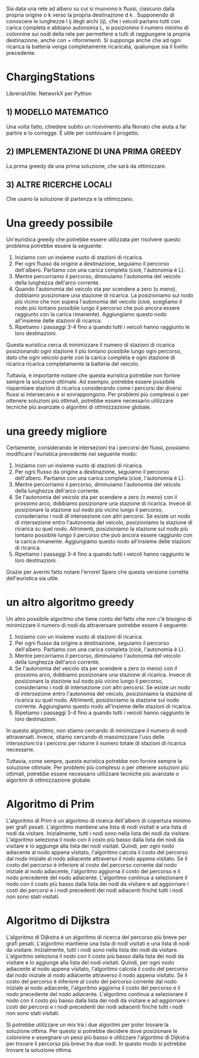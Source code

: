 Sia data una rete ad albero su cui si muovono k flussi, ciascuno dalla propria origine o k verso la propria destinazione d k . Supponendo di conoscere le lunghezze l ij degli archi (ij), che i veicoli partano tutti con carica completa e abbiano autonomia L, si posizionino il numero minimo di colonnine sui nodi della rete per permettere a tutti di raggiungere la propria destinazione, anche con + rifornimenti. Si supponga anche che ad ogni ricarica la batteria venga completamente ricaricata, qualunque sia il livello precedente.

# ChargingStations
LibreriaUtile: NetworkX per Python

## 1) MODELLO MATEMATICO
  Una volta fatto, chiedere subito un ricevimento alla Nonato che aiuta a far partire e lo corregge. È utile per continuare il progetto.

## 2) IMPLEMENTAZIONE DI UNA PRIMA GREEDY
  La prima greedy dà una prima soluzione, che sarà da ottimizzare.

## 3) ALTRE RICERCHE LOCALI
  Che usano la soluzione di partenza e la ottimizzano.



# Una greedy possibile
Un'euristica greedy che potrebbe essere utilizzata per risolvere questo problema potrebbe essere la seguente:

1. Iniziamo con un insieme vuoto di stazioni di ricarica.
2. Per ogni flusso da origine a destinazione, seguiamo il percorso dell'albero. Partiamo con una carica completa (cioè, l'autonomia è L).
3. Mentre percorriamo il percorso, diminuiamo l'autonomia del veicolo della lunghezza dell'arco corrente.
4. Quando l'autonomia del veicolo sta per scendere a zero (o meno), dobbiamo posizionare una stazione di ricarica. La posizioniamo sul nodo più vicino che non supera l'autonomia del veicolo (cioè, scegliamo il nodo più lontano possibile lungo il percorso che può ancora essere raggiunto con la carica rimanente). Aggiungiamo questo nodo all'insieme delle stazioni di ricarica.
5. Ripetiamo i passaggi 3-4 fino a quando tutti i veicoli hanno raggiunto le loro destinazioni.

Questa euristica cerca di minimizzare il numero di stazioni di ricarica posizionando ogni stazione il più lontano possibile lungo ogni percorso, dato che ogni veicolo parte con la carica completa e ogni stazione di ricarica ricarica completamente la batteria del veicolo.

Tuttavia, è importante notare che questa euristica potrebbe non fornire sempre la soluzione ottimale. Ad esempio, potrebbe essere possibile risparmiare stazioni di ricarica considerando come i percorsi dei diversi flussi si intersecano e si sovrappongono. Per problemi più complessi o per ottenere soluzioni più ottimali, potrebbe essere necessario utilizzare tecniche più avanzate o algoritmi di ottimizzazione globale.

# una greedy migliore
Certamente, considerando le intersezioni tra i percorsi dei flussi, possiamo modificare l'euristica precedente nel seguente modo:

1. Iniziamo con un insieme vuoto di stazioni di ricarica.
2. Per ogni flusso da origine a destinazione, seguiamo il percorso dell'albero. Partiamo con una carica completa (cioè, l'autonomia è L).
3. Mentre percorriamo il percorso, diminuiamo l'autonomia del veicolo della lunghezza dell'arco corrente.
4. Se l'autonomia del veicolo sta per scendere a zero (o meno) con il prossimo arco, dobbiamo posizionare una stazione di ricarica. Invece di posizionare la stazione sul nodo più vicino lungo il percorso, consideriamo i nodi di intersezione con altri percorsi. Se esiste un nodo di intersezione entro l'autonomia del veicolo, posizioniamo la stazione di ricarica su quel nodo. Altrimenti, posizioniamo la stazione sul nodo più lontano possibile lungo il percorso che può ancora essere raggiunto con la carica rimanente. Aggiungiamo questo nodo all'insieme delle stazioni di ricarica.
5. Ripetiamo i passaggi 3-4 fino a quando tutti i veicoli hanno raggiunto le loro destinazioni.

Grazie per avermi fatto notare l'errore! Spero che questa versione corretta dell'euristica sia utile.

# un altro algoritmo greedy
Un altro possibile algoritmo che tiene conto del fatto che non c'è bisogno di minimizzare il numero di nodi da attraversare potrebbe essere il seguente:

1. Iniziamo con un insieme vuoto di stazioni di ricarica.
2. Per ogni flusso da origine a destinazione, seguiamo il percorso dell'albero. Partiamo con una carica completa (cioè, l'autonomia è L).
3. Mentre percorriamo il percorso, diminuiamo l'autonomia del veicolo della lunghezza dell'arco corrente.
4. Se l'autonomia del veicolo sta per scendere a zero (o meno) con il prossimo arco, dobbiamo posizionare una stazione di ricarica. Invece di posizionare la stazione sul nodo più vicino lungo il percorso, consideriamo i nodi di intersezione con altri percorsi. Se esiste un nodo di intersezione entro l'autonomia del veicolo, posizioniamo la stazione di ricarica su quel nodo. Altrimenti, posizioniamo la stazione sul nodo corrente. Aggiungiamo questo nodo all'insieme delle stazioni di ricarica.
5. Ripetiamo i passaggi 3-4 fino a quando tutti i veicoli hanno raggiunto le loro destinazioni.

In questo algoritmo, non stiamo cercando di minimizzare il numero di nodi attraversati. Invece, stiamo cercando di massimizzare l'uso delle intersezioni tra i percorsi per ridurre il numero totale di stazioni di ricarica necessarie.

Tuttavia, come sempre, questa euristica potrebbe non fornire sempre la soluzione ottimale. Per problemi più complessi o per ottenere soluzioni più ottimali, potrebbe essere necessario utilizzare tecniche più avanzate o algoritmi di ottimizzazione globale.

# Algoritmo di Prim
L'algoritmo di Prim è un algoritmo di ricerca dell'albero di copertura minimo per grafi pesati. L'algoritmo mantiene una lista di nodi visitati e una lista di nodi da visitare. Inizialmente, tutti i nodi sono nella lista dei nodi da visitare. L'algoritmo seleziona il nodo con il costo più basso dalla lista dei nodi da visitare e lo aggiunge alla lista dei nodi visitati. Quindi, per ogni nodo adiacente al nodo appena visitato, l'algoritmo calcola il costo del percorso dal nodo iniziale al nodo adiacente attraverso il nodo appena visitato. Se il costo del percorso è inferiore al costo del percorso corrente dal nodo iniziale al nodo adiacente, l'algoritmo aggiorna il costo del percorso e il nodo precedente del nodo adiacente. L'algoritmo continua a selezionare il nodo con il costo più basso dalla lista dei nodi da visitare e ad aggiornare i costi dei percorsi e i nodi precedenti dei nodi adiacenti finché tutti i nodi non sono stati visitati.


# Algoritmo di Dijkstra
L'algoritmo di Dijkstra è un algoritmo di ricerca del percorso più breve per grafi pesati. L'algoritmo mantiene una lista di nodi visitati e una lista di nodi da visitare. Inizialmente, tutti i nodi sono nella lista dei nodi da visitare. L'algoritmo seleziona il nodo con il costo più basso dalla lista dei nodi da visitare e lo aggiunge alla lista dei nodi visitati. Quindi, per ogni nodo adiacente al nodo appena visitato, l'algoritmo calcola il costo del percorso dal nodo iniziale al nodo adiacente attraverso il nodo appena visitato. Se il costo del percorso è inferiore al costo del percorso corrente dal nodo iniziale al nodo adiacente, l'algoritmo aggiorna il costo del percorso e il nodo precedente del nodo adiacente. L'algoritmo continua a selezionare il nodo con il costo più basso dalla lista dei nodi da visitare e ad aggiornare i costi dei percorsi e i nodi precedenti dei nodi adiacenti finché tutti i nodi non sono stati visitati.

Si potrebbe utilizzare un mix tra i due algoritmi per poter trovare la soluzione ottima. Per questo si potrebbe decidere dove posizionare le colonnine e assegnare un peso più basso e utilizzare l'algoritmo di Dijkstra per trovare il percorso più breve tra due nodi. In questo modo si potrebbe trovare la soluzione ottima.